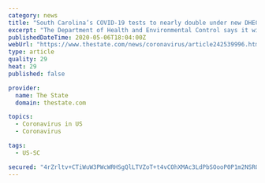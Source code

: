 ```yaml
---
category: news
title: "South Carolina’s COVID-19 tests to nearly double under new DHEC plan by end of May"
excerpt: "The Department of Health and Environmental Control says it will nearly double the amount of coronavirus tests being performed in South Carolina under a plan that focuses on checking for COVID-19 in nursing homes,"
publishedDateTime: 2020-05-06T18:04:00Z
webUrl: "https://www.thestate.com/news/coronavirus/article242539996.html"
type: article
quality: 29
heat: 29
published: false

provider:
  name: The State
  domain: thestate.com

topics:
  - Coronavirus in US
  - Coronavirus

tags:
  - US-SC

secured: "4rZrltv+CTiWuW3PWcWRHSgQlLTVZoT+t4vCOhXMAc3LdPbSOooP0P1m2NSROLJLdelm+l+JccjERGuBo+qWzm6EaKzOdswsNOA+b+8VW2H+KeH4iFxNiwQmxKFCqKspiyWGWJNKKWoS3nz6Bp6q8/+LSOheMwMZoV+5a5T9I2gKDBe0yNHv6AhiJ3RMNPM30REyp/C7Jl+oReXHZk9Z3lnJPIVxIO0uN1ebdtju1YqkB+VCBWyTBRRvzodYl+LifNeyJAkNvVsgG2rtd98tlhiY71h3fEQ4QaIIljCpVWpYNGpbjp/s4tzTZWknCZMlyyW3jQkyotGGC2QZbL9mH0/lbzCZCFLUljVGN8RynSOBoecDoWJux+pb4+I8j5UzSk7Ej3cgTmvwLJ4IT01bu7vRmSDHaHnEIr6vMDgcvahkanD7yH5h0sQvxx8esBU0SMUkBdmgKS/MJl/O2lw6zJIb5Vwd1H4UpcZk2c+RELQ=;jv5fd78koraHX6S3fUAgXA=="
---
```


